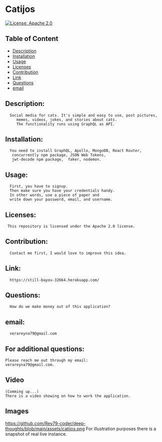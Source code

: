 # Catijos
  
[![License: Apache 2.0](https://img.shields.io/badge/License-Apache%202.0-blue.svg)](https://opensource.org/licenses/Apache-2.0)
  
  ## Table of Content

  - [Description](#Description)
  - [Installation](#Installation)
  - [Usage](#Usage)
  - [Licenses](#Licenses)
  - [Contribution](#Contribution)
  - [Link](#Link)
  - [Questions](#Questions)
  - [email](#email)
  
  ## Description: 
      Social media for cats. It's simple and easy to use, post pictures,
         memes, videos, jokes, and stories about cats.
         The functionality runs using GraphQL as API. 

  ## Installation:
      You need to install GraphQL, Apollo, MongoDB, React Router, 
       concurrently npm package, JSON Web Tokens, 
       jwt-decode npm package,  faker, nodemon.

  ## Usage:
      First, you have to signup. 
      Then make sure you have your credentials handy. 
      In other words, use a piece of paper and 
      write down your password, email, and username.
  
  ## Licenses:
     This repository is licensed under the Apache 2.0 license.

  ## Contribution:
      Contact me first, I would love to improve this idea.

  ## Link:  
      https://still-bayou-32664.herokuapp.com/

  ## Questions:  
      How do we make money out of this application?

  ## email:  
      verareyna79@gmail.com

  ## For additional questions:
    Please reach me out through my email: 
    verareyna79@gmail.com.
  
  ## Video 
    (Comming up...)
    There is a video showing on how to work the application.
   
  ## Images 
https://github.com/Rey79-coder/deep-thoughts/blob/main/assets/catijos.png
    For illustration purposes there is a snapshot of real live instance.
   
   